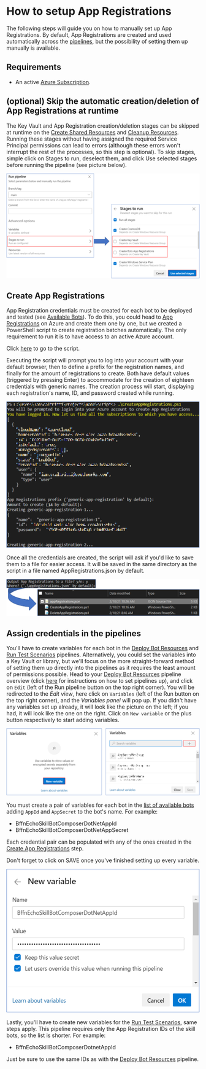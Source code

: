 # How to setup App Registrations

The following steps will guide you on how to manually set up App Registrations.
By default, App Registrations are created and used automatically across the [pipelines](./pipelines.md), but the possibility of setting them up manually is available.

## Requirements

- An active [Azure Subscription](https://azure.microsoft.com/en-us/free/).

## (optional) Skip the automatic creation/deletion of App Registrations at runtime

The Key Vault and App Registration creation/deletion stages can be skipped at runtime on the [Create Shared Resources](../build/yaml/sharedResources/createSharedResources.yml) and [Cleanup Resources](../build/yaml/cleanupResources/cleanupResources.yml). Running these stages without having assigned the required Service Principal permissions can lead to errors (although these errors won't interrupt the rest of the processes, so this step is optional).
To skip stages, simple click on Stages to run, deselect them, and click Use selected stages before running the pipeline (see picture below).

![setupAppRegistrations1](media/setupAppRegistrations1.png)

## Create App Registrations

App Registration credentials must be created for each bot to be deployed and tested (see [Available Bots](./availableBotsList.md)).
To do this, you could head to [App Registrations](https://portal.azure.com/#blade/Microsoft_AAD_RegisteredApps/ApplicationsListBlade) on Azure and create them one by one, but we created a PowerShell script to create registration batches automatically. The only requirement to run it is to have access to an active Azure account.

Click [here](./media/CreateAppRegistrations.ps1) to go to the script.

Executing the script will prompt you to log into your account with your default browser, then to define a prefix for the registration names, and finally for the amount of registrations to create. Both have default values (triggered by pressing Enter) to accommodate for the creation of eighteen credentials with generic names.
The creation process will start, displaying each registration's name, ID, and password created while running.

![setupAppRegistrations2](media/setupAppRegistrations2.png)

Once all the credentials are created, the script will ask if you'd like to save them to a file for easier access. It will be saved in the same directory as the script in a file named AppRegistrations.json by default.

![setupAppRegistrations3](media/setupAppRegistrations3.png)

## Assign credentials in the pipelines

You'll have to create variables for each bot in the [Deploy Bot Resources](../build/yaml/deployBotResources/deployBotResources.yml) and [Run Test Scenarios](../build/yaml/testScenarios/runTestScenarios.yml) pipelines.
Alternatively, you could set the variables into a Key Vault or library, but we'll focus on the more straight-forward method of setting them up directly into the pipelines as it requires the least amount of permissions possible.
Head to your [Deploy Bot Resources](../build/yaml/deployBotResources/deployBotResources.yml) pipeline overview (click [here](./setupPipelines.md) for instructions on how to set pipelines up), and click on `Edit` (left of the Run pipeline button on the top right corner).
You will be redirected to the *Edit view*, here click on `Variables` (left of the Run button on the top right corner), and the *Variables panel* will pop up.
If you didn't have any variables set up already, it will look like the picture on the left; if you had, it will look like the one on the right. Click on `New variable` or the plus button respectively to start adding variables.

![setupAppRegistrations4](media/setupAppRegistrations4.png)

You must create a pair of variables for each bot in the [list of available bots](./availableBotsList.md) adding `AppId` and `AppSecret` to the bot's name.
For example:
- BffnEchoSkillBotComposerDotNetAppId
- BffnEchoSkillBotComposerDotNetAppSecret

Each credential pair can be populated with any of the ones created in the [Create App Registrations](#create-app-registrations) step.

Don't forget to click on SAVE once you've finished setting up every variable.

![setupAppRegistrations5](media/setupAppRegistrations5.png)

Lastly, you'll have to create new variables for the [Run Test Scenarios](../build/yaml/testScenarios/runTestScenarios.yml), same steps apply.
This pipeline requires only the App Registration IDs of the skill bots, so the list is shorter. 
For example:
- BffnEchoSkillBotComposerDotnetAppId

Just be sure to use the same IDs as with the [Deploy Bot Resources](../build/yaml/deployBotResources/deployBotResources.yml) pipeline.

